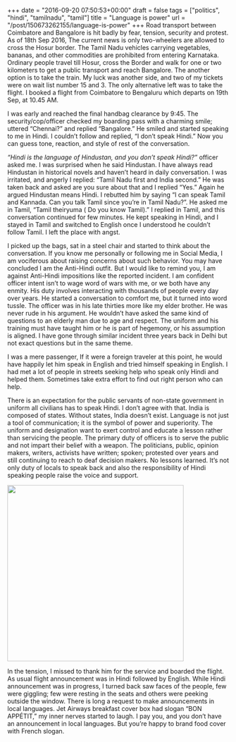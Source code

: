 
+++
date = "2016-09-20 07:50:53+00:00"
draft = false
tags = ["politics", "hindi", "tamilnadu", "tamil"]
title = "Language is power"
url = "/post/150673262155/language-is-power"
+++
Road transport between Coimbatore and Bangalore is hit badly by fear, tension, security and protest. As of 18th Sep 2016, The current news is only two-wheelers are allowed to cross the Hosur border. The Tamil Nadu vehicles carrying vegetables, bananas, and other commodities are prohibited from entering Karnataka. Ordinary people travel till Hosur, cross the Border and walk for one or two kilometers to get a public transport and reach Bangalore. The another option is to take the train. My luck was another side, and two of my tickets were on wait list number 15 and 3. The only alternative left was to take the flight. I booked a flight from Coimbatore to Bengaluru which departs on 19th Sep, at 10.45 AM.

I was early and reached the final handbag clearance by 9:45. The security/cop/officer checked my boarding pass with a charming smile; uttered “Chennai?” and replied “Bangalore.” He smiled and started speaking to me in Hindi. I couldn’t follow and replied, “I don’t speak Hindi.” Now you can guess tone, reaction, and style of rest of the conversation.

_“Hindi is the language of Hindustan, and you don’t speak Hindi?”_ officer asked me. I was surprised when he said Hindustan. I have always read Hindustan in historical novels and haven’t heard in daily conversation. I was irritated, and angerly I replied: “Tamil Nadu first and India second.” He was taken back and asked are you sure about that and I replied “Yes.” Again he argued Hindustan means Hindi. I rebutted him by saying “I can speak Tamil and Kannada. Can you talk Tamil since you’re in Tamil Nadu?”. He asked me in Tamil, “Tamil theiryuma ( Do you know Tamil).” I replied in Tamil, and this conversation continued for few minutes. He kept speaking in Hindi, and I stayed in Tamil and switched to English once I understood he couldn’t follow Tamil. I left the place with angst.

I picked up the bags, sat in a steel chair and started to think about the conversation. If you know me personally or following me in Social Media, I am vociferous about raising concerns about such behavior. You may have concluded I am the Anti-Hindi outfit. But I would like to remind you, I am against Anti-Hindi impositions like the reported incident. I am confident officer intent isn’t to wage word of wars with me, or we both have any enmity. His duty involves interacting with thousands of people every day over years. He started a conversation to comfort me, but it turned into word tussle. The officer was in his late thirties more like my elder brother. He was never rude in his argument. He wouldn’t have asked the same kind of questions to an elderly man due to age and respect. The uniform and his training must have taught him or he is part of hegemony, or his assumption is aligned. I have gone through similar incident three years back in Delhi but not exact questions but in the same theme.

I was a mere passenger, If it were a foreign traveler at this point, he would have happily let him speak in English and tried himself speaking in English. I had met a lot of people in streets seeking help who speak only Hindi and helped them. Sometimes take extra effort to find out right person who can help.

There is an expectation for the public servants of non-state government in uniform all civilians has to speak Hindi. I don’t agree with that. India is composed of states. Without states, India doesn’t exist. Language is not just a tool of communication; it is the symbol of power and superiority. The uniform and designation want to exert control and educate a lesson rather than servicing the people. The primary duty of officers is to serve the public and not impart their belief with a weapon. The politicians, public, opinion makers, writers, activists have written; spoken; protested over years and still continuing to reach to deaf decision makers. No lessons learned. It’s not only duty of locals to speak back and also the responsibility of Hindi speaking people raise the voice and support.

<img height="400" src="https://lh6.googleusercontent.com/Ci31u_iqvn3_AezVkdBbjmFzFaKc-BqTNqhTP4iPTk11dTopcf67uFwqP6MHLG3H5lSwmqYTJNdfJd4=w1270-h688-rw" width="400"/>

In the tension, I missed to thank him for the service and boarded the flight. As usual flight announcement was in Hindi followed by English. While Hindi announcement was in progress, I turned back saw faces of the people, few were giggling; few were resting in the seats and others were peeking outside the window. There is long a request to make announcements in local languages. Jet Airways breakfast cover box had slogan “BON APPÉTIT,” my inner nerves started to laugh. I pay you, and you don’t have an announcement in local languages. But you’re happy to brand food cover with French slogan.
